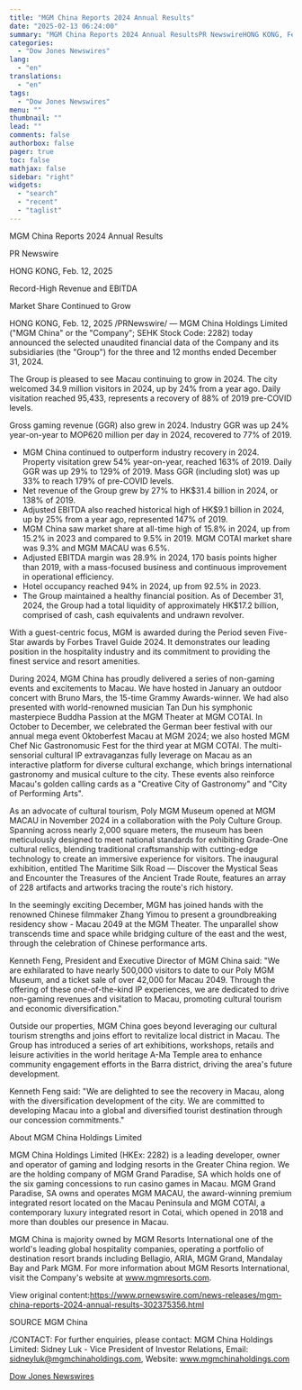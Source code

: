 ```yaml
---
title: "MGM China Reports 2024 Annual Results"
date: "2025-02-13 06:24:00"
summary: "MGM China Reports 2024 Annual ResultsPR NewswireHONG KONG, Feb. 12, 2025Record-High Revenue and EBITDAMarket Share Continued to GrowHONG KONG, Feb. 12, 2025 /PRNewswire/ — MGM China Holdings Limited (\"MGM China\" or the \"Company\"; SEHK Stock Code: 2282) today announced the selected unaudited financial data of the Company and its subsidiaries..."
categories:
  - "Dow Jones Newswires"
lang:
  - "en"
translations:
  - "en"
tags:
  - "Dow Jones Newswires"
menu: ""
thumbnail: ""
lead: ""
comments: false
authorbox: false
pager: true
toc: false
mathjax: false
sidebar: "right"
widgets:
  - "search"
  - "recent"
  - "taglist"
---
```


MGM China Reports 2024 Annual Results

PR Newswire

HONG KONG, Feb. 12, 2025

Record-High Revenue and EBITDA

Market Share Continued to Grow

HONG KONG, Feb. 12, 2025 /PRNewswire/ — MGM China Holdings Limited ("MGM China" or the "Company"; SEHK Stock Code: 2282) today announced the selected unaudited financial data of the Company and its subsidiaries (the "Group") for the three and 12 months ended December 31, 2024.

The Group is pleased to see Macau continuing to grow in 2024. The city welcomed 34.9 million visitors in 2024, up by 24% from a year ago. Daily visitation reached 95,433, represents a recovery of 88% of 2019 pre-COVID levels.

Gross gaming revenue (GGR) also grew in 2024. Industry GGR was up 24% year-on-year to MOP620 million per day in 2024, recovered to 77% of 2019.

* MGM China continued to outperform industry recovery in 2024. Property visitation grew 54% year-on-year, reached 163% of 2019. Daily GGR was up 29% to 129% of 2019. Mass GGR (including slot) was up 33% to reach 179% of pre-COVID levels.
* Net revenue of the Group grew by 27% to HK$31.4 billion in 2024, or 138% of 2019.
* Adjusted EBITDA also reached historical high of HK$9.1 billion in 2024, up by 25% from a year ago, represented 147% of 2019.
* MGM China saw market share at all-time high of 15.8% in 2024, up from 15.2% in 2023 and compared to 9.5% in 2019. MGM COTAI market share was 9.3% and MGM MACAU was 6.5%.
* Adjusted EBITDA margin was 28.9% in 2024, 170 basis points higher than 2019, with a mass-focused business and continuous improvement in operational efficiency.
* Hotel occupancy reached 94% in 2024, up from 92.5% in 2023.
* The Group maintained a healthy financial position. As of December 31, 2024, the Group had a total liquidity of approximately HK$17.2 billion, comprised of cash, cash equivalents and undrawn revolver.

With a guest-centric focus, MGM is awarded during the Period seven Five-Star awards by Forbes Travel Guide 2024. It demonstrates our leading position in the hospitality industry and its commitment to providing the finest service and resort amenities.

During 2024, MGM China has proudly delivered a series of non-gaming events and excitements to Macau. We have hosted in January an outdoor concert with Bruno Mars, the 15-time Grammy Awards-winner. We had also presented with world-renowned musician Tan Dun his symphonic masterpiece Buddha Passion at the MGM Theater at MGM COTAI. In October to December, we celebrated the German beer festival with our annual mega event Oktoberfest Macau at MGM 2024; we also hosted MGM Chef Nic Gastronomusic Fest for the third year at MGM COTAI. The multi-sensorial cultural IP extravaganzas fully leverage on Macau as an interactive platform for diverse cultural exchange, which brings international gastronomy and musical culture to the city. These events also reinforce Macau's golden calling cards as a "Creative City of Gastronomy" and "City of Performing Arts".

As an advocate of cultural tourism, Poly MGM Museum opened at MGM MACAU in November 2024 in a collaboration with the Poly Culture Group. Spanning across nearly 2,000 square meters, the museum has been meticulously designed to meet national standards for exhibiting Grade-One cultural relics, blending traditional craftsmanship with cutting-edge technology to create an immersive experience for visitors. The inaugural exhibition, entitled The Maritime Silk Road — Discover the Mystical Seas and Encounter the Treasures of the Ancient Trade Route, features an array of 228 artifacts and artworks tracing the route's rich history.

In the seemingly exciting December, MGM has joined hands with the renowned Chinese filmmaker Zhang Yimou to present a groundbreaking residency show - Macau 2049 at the MGM Theater. The unparallel show transcends time and space while bridging culture of the east and the west, through the celebration of Chinese performance arts.

Kenneth Feng, President and Executive Director of MGM China said: "We are exhilarated to have nearly 500,000 visitors to date to our Poly MGM Museum, and a ticket sale of over 42,000 for Macau 2049. Through the offering of these one-of-the-kind IP experiences, we are dedicated to drive non-gaming revenues and visitation to Macau, promoting cultural tourism and economic diversification."

Outside our properties, MGM China goes beyond leveraging our cultural tourism strengths and joins effort to revitalize local district in Macau. The Group has introduced a series of art exhibitions, workshops, retails and leisure activities in the world heritage A-Ma Temple area to enhance community engagement efforts in the Barra district, driving the area's future development.

Kenneth Feng said: "We are delighted to see the recovery in Macau, along with the diversification development of the city. We are committed to developing Macau into a global and diversified tourist destination through our concession commitments."

About MGM China Holdings Limited

MGM China Holdings Limited (HKEx: 2282) is a leading developer, owner and operator of gaming and lodging resorts in the Greater China region. We are the holding company of MGM Grand Paradise, SA which holds one of the six gaming concessions to run casino games in Macau. MGM Grand Paradise, SA owns and operates MGM MACAU, the award-winning premium integrated resort located on the Macau Peninsula and MGM COTAI, a contemporary luxury integrated resort in Cotai, which opened in 2018 and more than doubles our presence in Macau.

MGM China is majority owned by MGM Resorts International one of the world's leading global hospitality companies, operating a portfolio of destination resort brands including Bellagio, ARIA, MGM Grand, Mandalay Bay and Park MGM. For more information about MGM Resorts International, visit the Company's website at www.mgmresorts.com.

View original content:https://www.prnewswire.com/news-releases/mgm-china-reports-2024-annual-results-302375356.html

SOURCE MGM China

/CONTACT: For further enquiries, please contact: MGM China Holdings Limited: Sidney Luk - Vice President of Investor Relations, Email: sidneyluk@mgmchinaholdings.com, Website: www.mgmchinaholdings.com

[Dow Jones Newswires](https://www.tradingview.com/news/DJN_DN20250212015731:0/)
